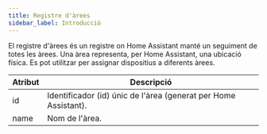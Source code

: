 ```yaml
---
title: Registre d'àrees
sidebar_label: Introducció
---
```


El registre d'àrees és un registre on Home Assistant manté un seguiment de totes les àrees. Una àrea representa, per Home Assistant, una ubicació física. Es pot utilitzar per assignar dispositius a diferents àrees.

| Atribut | Descripció                                                      |
| ------- | --------------------------------------------------------------- |
| id      | Identificador (id) únic de l'àrea (generat per Home Assistant). |
| name    | Nom de l'àrea.                                                  |